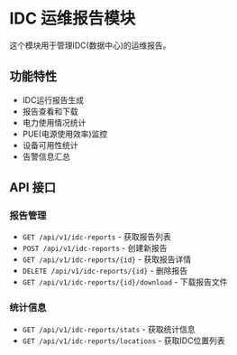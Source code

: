 # IDC 运维报告模块

这个模块用于管理IDC(数据中心)的运维报告。

## 功能特性

- IDC运行报告生成
- 报告查看和下载
- 电力使用情况统计
- PUE(电源使用效率)监控
- 设备可用性统计
- 告警信息汇总

## API 接口

### 报告管理
- `GET /api/v1/idc-reports` - 获取报告列表
- `POST /api/v1/idc-reports` - 创建新报告
- `GET /api/v1/idc-reports/{id}` - 获取报告详情
- `DELETE /api/v1/idc-reports/{id}` - 删除报告
- `GET /api/v1/idc-reports/{id}/download` - 下载报告文件

### 统计信息
- `GET /api/v1/idc-reports/stats` - 获取统计信息
- `GET /api/v1/idc-reports/locations` - 获取IDC位置列表


